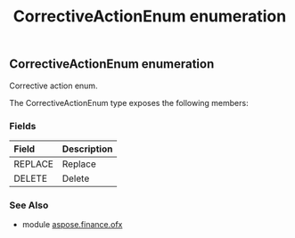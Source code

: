 ﻿---
title: CorrectiveActionEnum enumeration
second_title: Aspose.Finance for Python via .NET API References
description: 
type: docs
weight: 1100
url: /python-net/aspose.finance.ofx/correctiveactionenum/
is_root: false
---

## CorrectiveActionEnum enumeration

Corrective action enum.



The CorrectiveActionEnum type exposes the following members:

### Fields
| Field | Description |
| :- | :- |
| REPLACE | Replace |
| DELETE | Delete |


### See Also

* module [aspose.finance.ofx](../)
